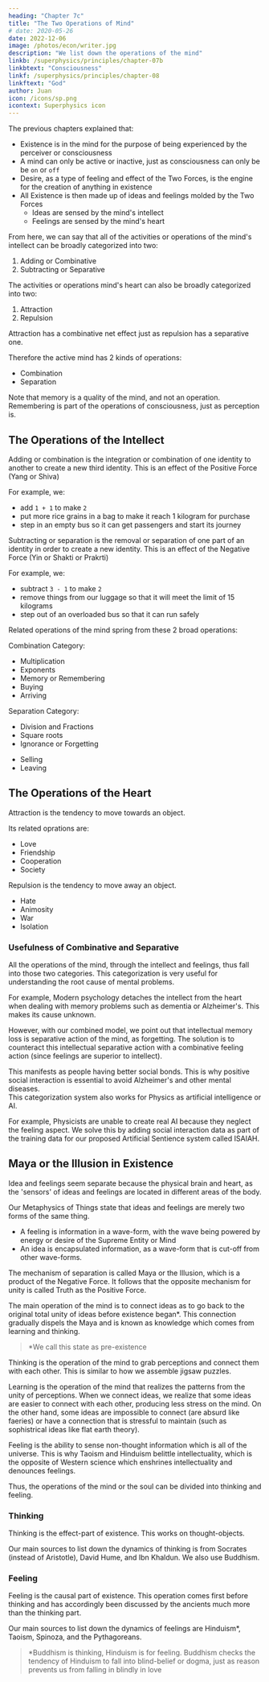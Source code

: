 ```yaml
---
heading: "Chapter 7c"
title: "The Two Operations of Mind"
# date: 2020-05-26
date: 2022-12-06
image: /photos/econ/writer.jpg
description: "We list down the operations of the mind"
linkb: /superphysics/principles/chapter-07b
linkbtext: "Consciousness"
linkf: /superphysics/principles/chapter-08
linkftext: "God"
author: Juan
icon: /icons/sp.png
icontext: Superphysics icon
---
```



The previous chapters explained that:
- Existence is in the mind for the purpose of being experienced by the perceiver or consciousness
- A mind can only be active or inactive, just as consciousness can only be be `on` or `off`
- Desire, as a type of feeling and effect of the Two Forces, is the engine for the creation of anything in existence 
- All Existence is then made up of ideas and feelings molded by the Two Forces
  - Ideas are sensed by the mind's intellect 
  - Feelings are sensed by the mind's heart 

From here, we can say that all of the activities or operations of the mind's intellect can be broadly categorized into two:

1. Adding or Combinative
2. Subtracting or Separative

The activities or operations mind's heart can also be broadly categorized into two:

1. Attraction
2. Repulsion

Attraction has a combinative net effect just as repulsion has a separative one. 

Therefore the active mind has 2 kinds of operations:
- Combination
- Separation

Note that memory is a quality of the mind, and not an operation. Remembering is part of the operations of consciousness, just as perception is. 



## The Operations of the Intellect

Adding or combination is the integration or combination of one identity to another to create a new third identity. This is an effect of the Positive Force (Yang or Shiva)

For example, we:
- add `1 + 1` to make `2` 
- put more rice grains in a bag to make it reach 1 kilogram for purchase
- step in an empty bus so it can get passengers and start its journey


Subtracting or separation is the removal or separation of one part of an identity in order to create a new identity. This is an effect of the Negative Force (Yin or Shakti or Prakrti)

For example, we:
- subtract `3 - 1` to make `2`
- remove things from our luggage so that it will meet the limit of 15 kilograms 
- step out of an overloaded bus so that it can run safely


Related operations of the mind spring from these 2 broad operations:



Combination Category:
- Multiplication
- Exponents
- Memory or Remembering
- Buying
- Arriving

Separation Category:
- Division and Fractions
- Square roots
- Ignorance or Forgetting
<!-- - Factorials and Multiples -->
- Selling
- Leaving


## The Operations of the Heart

Attraction is the tendency to move towards an object. 

Its related oprations are:
- Love
- Friendship
- Cooperation
- Society


Repulsion is the tendency to move away an object. 

- Hate
- Animosity
- War
- Isolation



### Usefulness of Combinative and Separative

All the operations of the mind, through the intellect and feelings, thus fall into those two categories. This categorization is very useful for understanding the root cause of mental problems. 

For example, Modern psychology detaches the intellect from the heart when dealing with memory problems such as dementia or Alzheimer's. This makes its cause unknown. 

However, with our combined model, we point out that intellectual memory loss is separative action of the mind, as forgetting. The solution is to counteract this intellectual separative action with a combinative feeling action (since feelings are superior to intellect).

This manifests as people having better social bonds. This is why positive social interaction is essential to avoid Alzheimer's and other mental diseases.     
This categorization system also works for Physics as artificial intelligence or AI. 

For example, Physicists are unable to create real AI because they neglect the feeling aspect. We solve this by adding social interaction data as part of the training data for our proposed Artificial Sentience system called ISAIAH.

<!-- The separation of memory from remembering is useful in:
- Medical Superphysics for memory problems, dementia, and
- Material Superphysics for the creation of artificial sentience. -->

<!-- For example, the interplay of desire, mind-memory, and consciousness explains why  -->



## Maya or the Illusion in Existence 


Idea and feelings seem separate because the physical brain and heart, as the 'sensors' of ideas and feelings are located in different areas of the body. 

Our Metaphysics of Things state that ideas and feelings are merely two forms of the same thing. 
- A feeling is information in a wave-form, with the wave being powered by energy or desire of the Supreme Entity or Mind 
- An idea is encapsulated information, as a wave-form that is cut-off from other wave-forms.

The mechanism of separation is called Maya or the Illusion, which is a product of the Negative Force. It follows that the opposite mechanism for unity is called Truth as the Positive Force.   

The main operation of the mind is to connect ideas as to go back to the original total unity of ideas before existence began*. This connection gradually dispels the Maya and is known as knowledge which comes from learning and thinking. 


> *We call this state as pre-existence


Thinking is the operation of the mind to grab perceptions and connect them with each other. This is similar to how we assemble jigsaw puzzles. 

Learning is the operation of the mind that realizes the patterns from the unity of perceptions. When we connect ideas, we realize that some ideas are easier to connect with each other, producing less stress on the mind. On the other hand, some ideas are impossible to connect (are absurd like faeries) or have a connection that is stressful to maintain (such as sophistrical ideas like flat earth theory).

Feeling is the ability to sense non-thought information which is all of the universe. This is why Taoism and Hinduism belittle intellectuality, which is the opposite of Western science which enshrines intellectuality and denounces feelings.  

<!--  This is similar to us finding a technique to connect jigsaw puzzles for efficiently.  
 -->

Thus, the operations of the mind or the soul can be divided into thinking and feeling. 

### Thinking

Thinking is the effect-part of existence. This works on thought-objects. 

Our main sources to list down the dynamics of thinking is from Socrates (instead of Aristotle), David Hume, and Ibn Khaldun. We also use Buddhism. 


### Feeling 

Feeling is the causal part of existence. This operation comes first before thinking and has accordingly been discussed by the ancients much more than the thinking part.  

Our main sources to list down the dynamics of feelings are Hinduism*, Taoism, Spinoza, and the Pythagoreans. 


> *Buddhism is thinking, Hinduism is for feeling. Buddhism checks the tendency of Hinduism to fall into blind-belief or dogma, just as reason prevents us from falling in blindly in love 


<!-- ## Putting it all together

We this break down Existence into the following:

- The Absolute (The One, Probability of Existence, without perception)
- The Supreme or Existence (Actual Existence, with perception)
  - experiencer
    - perceiver or consciousness
    - mind or the Supreme Entity
      - living mind, nonliving mind
      - metaphysical mind, physical mind
  - experience
    - feelings
      - Positive Force 
      - Negative Force
      - morality
    - ideas
      - Dharma or True Nature
      - physical and metaphysical things
chapter 



These desires are such a powerful principle that it even leads to the invention of concepts such as God*, Allah, Yahweh, Jehovah, Kali, Ganesh, etc. as stated in the previous post. 


> *Atheists often bash religions for believing in arbitrary Deities. They do not realize that those Deities are a symptom of the natural mental or metaphysical limitation of most humans. Bashing a religion would be like bashing a disabled person for being disabled. The moral solution is to not bash the disabled, but on the contrary, to give them more assistance than ordinary. This is why Superphysics embraces religions and focuses on their common traits and feelings, instead of dwelling on their differences. However, Superphysics goes against the dogma in each religion.
 -->